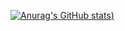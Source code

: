 [![Anurag's GitHub stats](https://github-readme-stats.vercel.app/api?username=tanksrop&show_icons=true&theme=dracula))](https://github.com/anuraghazra/github-readme-stats)

